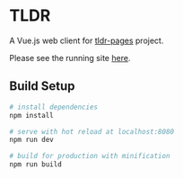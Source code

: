 # TLDR

A Vue.js web client for [tldr-pages](https://github.com/tldr-pages/tldr) project.

Please see the running site [here](https://jrbin.github.io/tldr/).

## Build Setup

``` bash
# install dependencies
npm install

# serve with hot reload at localhost:8080
npm run dev

# build for production with minification
npm run build
```
